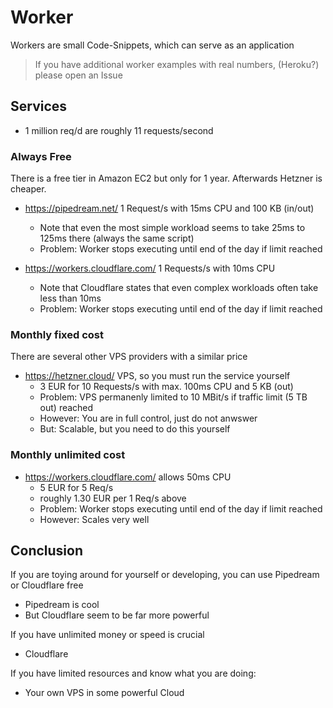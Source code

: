 # Worker

Workers are small Code-Snippets, which can serve as an application

> If you have additional worker examples with real numbers, (Heroku?) please open an Issue

## Services

- 1 million req/d are roughly 11 requests/second

### Always Free

There is a free tier in Amazon EC2 but only for 1 year.  Afterwards Hetzner is cheaper.

- https://pipedream.net/ 1 Request/s with 15ms CPU and 100 KB (in/out)
  - Note that even the most simple workload seems to take 25ms to 125ms there (always the same script)
  - Problem: Worker stops executing until end of the day if limit reached

- https://workers.cloudflare.com/ 1 Requests/s with 10ms CPU
  - Note that Cloudflare states that even complex workloads often take less than 10ms
  - Problem: Worker stops executing until end of the day if limit reached

### Monthly fixed cost

There are several other VPS providers with a similar price

- https://hetzner.cloud/ VPS, so you must run the service yourself
  - 3 EUR for 10 Requests/s with max. 100ms CPU and 5 KB (out)
  - Problem: VPS permanenly limited to 10 MBit/s if traffic limit (5 TB out) reached
  - However: You are in full control, just do not anwswer
  - But: Scalable, but you need to do this yourself


### Monthly unlimited cost

- https://workers.cloudflare.com/ allows 50ms CPU
  - 5 EUR for 5 Req/s
  - roughly 1.30 EUR per 1 Req/s above
  - Problem: Worker stops executing until end of the day if limit reached
  - However: Scales very well

## Conclusion

If you are toying around for yourself or developing, you can use Pipedream or Cloudflare free

- Pipedream is cool
- But Cloudflare seem to be far more powerful

If you have unlimited money or speed is crucial

- Cloudflare

If you have limited resources and know what you are doing:

- Your own VPS in some powerful Cloud
